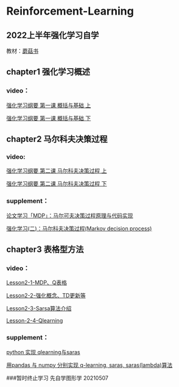 # Reinforcement-Learning
## 2022上半年强化学习自学

教材：[蘑菇书](https://github.com/datawhalechina/easy-rl)

## chapter1 强化学习概述

  ### video：
  
  [强化学习纲要 第一课 概括与基础 上](https://www.bilibili.com/video/BV1LE411G7Xj?spm_id_from=333.999.0.0)
  
  [强化学习纲要 第一课 概括与基础 下](https://www.bilibili.com/video/BV1g7411Z7SJ?spm_id_from=333.999.0.0)

## chapter2 马尔科夫决策过程

  ### video:
  
  [强化学习纲要 第二课 马尔科夫决策过程 上](https://www.bilibili.com/video/BV1g7411m7Ms?spm_id_from=333.999.0.0)
  
  [强化学习纲要 第二课 马尔科夫决策过程 下](https://www.bilibili.com/video/BV1u7411m7rh?spm_id_from=333.999.0.0)
  
  ### supplement：
  
  [论文学习「MDP」：马尔可夫决策过程原理与代码实现](https://blog.csdn.net/qq_41297934/article/details/105104684)
  
  [强化学习(二)：马尔科夫决策过程(Markov decision process)](https://blog.csdn.net/liweibin1994/article/details/79079884?spm=1001.2101.3001.6661.1&utm_medium=distribute.pc_relevant_t0.none-task-blog-2%7Edefault%7ECTRLIST%7ETopBlog-1.topblog&depth_1-utm_source=distribute.pc_relevant_t0.none-task-blog-2%7Edefault%7ECTRLIST%7ETopBlog-1.topblog&utm_relevant_index=1)
  
## chapter3 表格型方法

  ### video：
  [Lesson2-1-MDP、Q表格](https://aistudio.baidu.com/aistudio/education/lessonvideo/2644002)
  
  [Lesson2-2-强化概念、TD更新等](https://aistudio.baidu.com/aistudio/education/lessonvideo/413825)
  
  [Lesson2-3-Sarsa算法介绍](https://aistudio.baidu.com/aistudio/education/lessonvideo/413834)
  
  [Lesson-2-4-Qlearning](https://aistudio.baidu.com/aistudio/education/lessonvideo/413844)
  
  ### supplement：
  
  [python 实现 qlearning与saras](https://www.cnblogs.com/hhh5460/p/10146554.html)
  
  [用pandas 与 numpy 分别实现 q-learning, saras, saras(lambda)算法 ](https://www.cnblogs.com/hhh5460/p/10159331.html)
  
  ###暂时终止学习 先自学图形学 20210507
